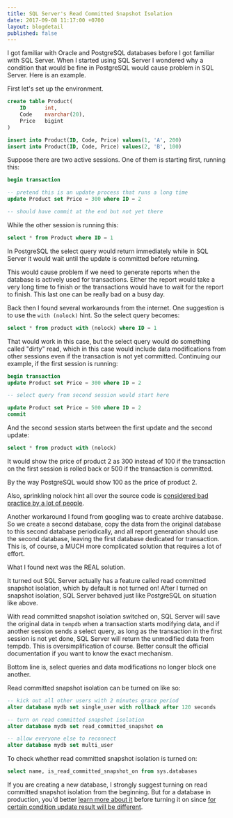```yaml
---
title: SQL Server's Read Committed Snapshot Isolation
date: 2017-09-08 11:17:00 +0700
layout: blogdetail
published: false
---
```


I got familiar with Oracle and PostgreSQL databases before I got familiar with SQL Server. When I started using SQL Server I wondered why a condition that would be fine in PostgreSQL would cause problem in SQL Server. Here is an example.

First let's set up the environment.

```sql
create table Product(
    ID      int,
    Code    nvarchar(20),
    Price   bigint
)

insert into Product(ID, Code, Price) values(1, 'A', 200)
insert into Product(ID, Code, Price) values(2, 'B', 100)
```

Suppose there are two active sessions. One of them is starting first, running this:

```sql
begin transaction

-- pretend this is an update process that runs a long time
update Product set Price = 300 where ID = 2

-- should have commit at the end but not yet there
```

While the other session is running this:

```sql
select * from Product where ID = 1
```

In PostgreSQL the select query would return immediately while in SQL Server it would wait until the update is committed before returning.

This would cause problem if we need to generate reports when the database is actively used for transactions. Either the report would take a very long time to finish or the transactions would have to wait for the report to finish. This last one can be really bad on a busy day.

Back then I found several workarounds from the internet. One suggestion is to use the `with (nolock)` hint. So the select query becomes:

```sql
select * from product with (nolock) where ID = 1
```

That would work in this case, but the select query would do something called "dirty" read, which in this case would include data modifications from other sessions even if the transaction is not yet committed. Continuing our example, if the first session is running:

```sql
begin transaction
update Product set Price = 300 where ID = 2

-- select query from second session would start here

update Product set Price = 500 where ID = 2
commit
```

And the second session starts between the first update and the second update:

```sql
select * from product with (nolock)
```

It would show the price of product 2 as 300 instead of 100 if the transaction on the first session is rolled back or 500 if the transaction is committed.

By the way PostgreSQL would show 100 as the price of product 2.

Also, sprinkling nolock hint all over the source code is [considered bad practice by a lot of people](https://www.google.com/search?q=sql+server+with+nolock).

Another workaround I found from googling was to create archive database. So we create a second database, copy the data from the original database to this second database periodically, and all report generation should use the second database, leaving the first database dedicated for transaction. This is, of course, a MUCH more complicated solution that requires a lot of effort.

What I found next was the REAL solution.

It turned out SQL Server actually has a feature called read committed snapshot isolation, which by default is not turned on! After I turned on snapshot isolation, SQL Server behaved just like PostgreSQL on situation like above.

With read committed snapshot isolation switched on, SQL Server will save the original data in `tempdb` when a transaction starts modifying data, and if another session sends a select query, as long as the transaction in the first session is not yet done, SQL Server will return the unmodified data from tempdb. This is oversimplification of course. Better consult the official documentation if you want to know the exact mechanism.

Bottom line is, select queries and data modifications no longer block one another.

Read committed snapshot isolation can be turned on like so:

```sql
-- kick out all other users with 2 minutes grace period
alter database mydb set single_user with rollback after 120 seconds

-- turn on read committed snapshot isolation
alter database mydb set read_committed_snapshot on

-- allow everyone else to reconnect
alter database mydb set multi_user
```

To check whether read committed snapshot isolation is turned on:

```sql
select name, is_read_committed_snapshot_on from sys.databases
```

If you are creating a new database, I strongly suggest turning on read committed snapshot isolation from the beginning. But for a database in production, you'd better [learn more about it](https://www.google.com/search?q=sql+server+read+committed+snapshot) before turning it on since [for certain condition update result will be different](https://www.brentozar.com/archive/2013/01/implementing-snapshot-or-read-committed-snapshot-isolation-in-sql-server-a-guide/).
